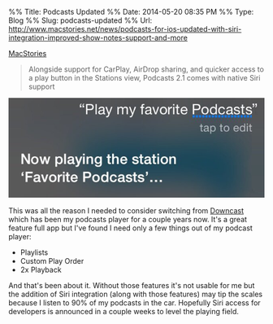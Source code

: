 %% Title: Podcasts Updated
%% Date: 2014-05-20 08:35 PM
%% Type: Blog
%% Slug: podcasts-updated
%% Url: http://www.macstories.net/news/podcasts-for-ios-updated-with-siri-integration-improved-show-notes-support-and-more

[MacStories](http://www.macstories.net/news/podcasts-for-ios-updated-with-siri-integration-improved-show-notes-support-and-more/)

>Alongside support for CarPlay, AirDrop sharing, and quicker access to a play button in the Stations view, Podcasts 2.1 comes with native Siri support

![Podcasts Siri Integration](../Images/podcasts-siri.jpg)

This was all the reason I needed to consider switching from [Downcast](https://itunes.apple.com/us/app/downcast/id393858566?mt=8&uo=4&at=10lqks&at=10lqks) which has been my podcasts player for a couple years now. It's a great feature full app but I've found I need only a few things out of my podcast player:

* Playlists
* Custom Play Order
* 2x Playback

And that's been about it. Without those features it's not usable for me but the addition of Siri integration (along with those features) may tip the scales because I listen to 90% of my podcasts in the car. Hopefully Siri access for developers is announced in a couple weeks to level the playing field.
